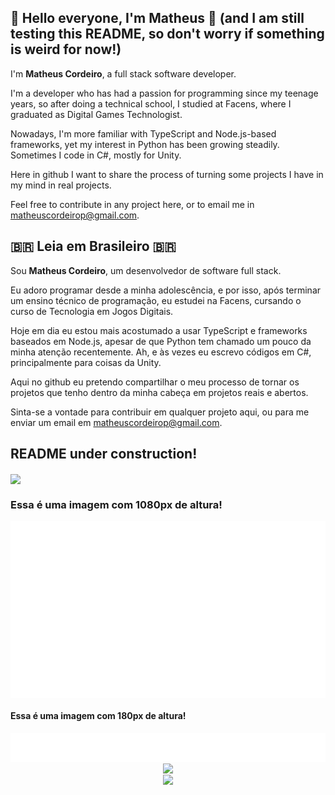 <h2> 👋 Hello everyone, I'm Matheus 👋 (and I am still testing this README, so don't worry if something is weird for now!) </h2>

I'm **Matheus Cordeiro**, a full stack software developer.

I'm a developer who has had a passion for programming since my teenage years, so after doing a technical school, I studied at Facens, where I graduated as Digital Games Technologist.

Nowadays, I'm more familiar with TypeScript and Node.js-based frameworks, yet my interest in Python has been growing steadily. Sometimes I code in C#, mostly for Unity.

Here in github I want to share the process of turning some projects I have in my mind in real projects.

Feel free to contribute in any project here, or to email me in <a  href="mailto:matheuscordeirop@gmail.com" alt="Gmail" target="blank" >matheuscordeirop@gmail.com</a>.

<h2> 🇧🇷 Leia em Brasileiro 🇧🇷 </h2>

Sou **Matheus Cordeiro**, um desenvolvedor de software full stack.

Eu adoro programar desde a minha adolescência, e por isso, após terminar um ensino técnico de programação, eu estudei na Facens, cursando o curso de Tecnologia em Jogos Digitais.

Hoje em dia eu estou mais acostumado a usar TypeScript e frameworks baseados em Node.js, apesar de que Python tem chamado um pouco da minha atenção recentemente. Ah, e às vezes eu escrevo códigos em C#, principalmente para coisas da Unity.

Aqui no github eu pretendo compartilhar o meu processo de tornar os projetos que tenho dentro da minha cabeça em projetos reais e abertos.

Sinta-se a vontade para contribuir em qualquer projeto aqui, ou para me enviar um email em <a  href="mailto:matheuscordeirop@gmail.com" alt="Gmail" target="blank"  >matheuscordeirop@gmail.com</a>.

<h2> README under construction! </h2>

<a> <img src="https://i0.statig.com.br/bancodeimagens/5i/6x/4l/5i6x4ly396q2ioenmxznv4zd3.jpg" align="center"/> </a>

<h3> Essa é uma imagem com 1080px de altura! </h3>
<a> <img src="https://raw.githubusercontent.com/MatheusCordeiroP/MatheusCordeiroP/main/img/readme-1080.png" align="center" /> </a>

<h4> Essa é uma imagem com 180px de altura! </h4>
<a> <img src="https://raw.githubusercontent.com/MatheusCordeiroP/MatheusCordeiroP/main/img/readme-180.png" align="center" /> </a>

<div align="center">
    <a href="https://github.com/MatheusCordeiroP"> 
        <img src="https://github-readme-stats.vercel.app/api/top-langs/?username=MatheusCordeiroP&hide_progress=true" width="700" align="center"/> </a>
</div>

<div align="center">
    <a href="https://github.com/MatheusCordeiroP">
        <img src="https://github-readme-stats.vercel.app/api?username=MatheusCordeiroP&show_icons=true&theme=darcula" width="700" align="center" />
    </a>
</div>

<!--

**MatheusCordeiroP/MatheusCordeiroP** is a ✨ _special_ ✨ repository because its `README.md` (this file) appears on your GitHub profile.

-->
